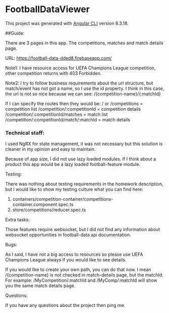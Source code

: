 # FootballDataViewer

This project was generated with [Angular CLI](https://github.com/angular/angular-cli) version 8.3.18.

##Guide:

There are 3 pages in this app. The competitions, matches and match details page.

URL: https://football-data-dded8.firebaseapp.com/

Note1: I have resource access for UEFA Champions League competition, other competition returns with 403 Forbidden.

Note2: I try to follow business requirements about the url structure, but match/event has not got a name, so I use the id property.
I think in this case, the url is not so nice because we can see: /{competition-name}/{:matchId}

If I can specify the routes then they would be:
/ or /competitions = competition list
/competition/:competitionId = competition details
/competition/:competitionId/matches = match list
/competition/:competitionId/match/:matchId = match details

### Technical staff: 

I used NgRX for state management, it was not necessary but this solution is cleaner in my opinion and easy to maintain.

Because of app size, I did not use lazy loaded modules. If I think about a product this app would be a lazy loaded football-feature module.

Testing:

There was nothing about testing requirements in the homework description, but I would like to show my testing culture what you can find
here:

1. containers/competition-container/competitions-container.component.spec.ts
2. store/competitions/reducer.spec.ts

Extra tasks:

Those features require websocket, but I did not find any information about websocket opportunities in football-data api documentation.

Bugs:

As I said, I have not a big access to resources so please use UEFA Champions League always if you would like to see details.

If you would like to create your own path, you can do that now. I mean /{competition-name} is not checked in match-details page, but the matchId.
For example:
/MyCompetition/:matchId and
/MyComp/:matchId will show you the same match details page.

Questions:

If you have any questions about the project then ping me.
